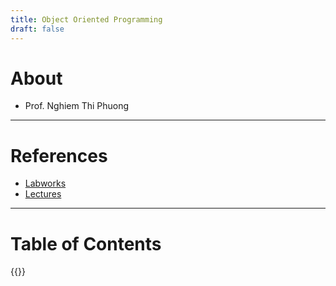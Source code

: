 ```yaml
---
title: Object Oriented Programming
draft: false
---
```

# About
- Prof. Nghiem Thi Phuong

---
# References
- [Labworks](./OOP-LABWORKS.7z)
- [Lectures](./OOP-LECTURES.7z)

---
# Table of Contents
{{<toc-tree>}}
